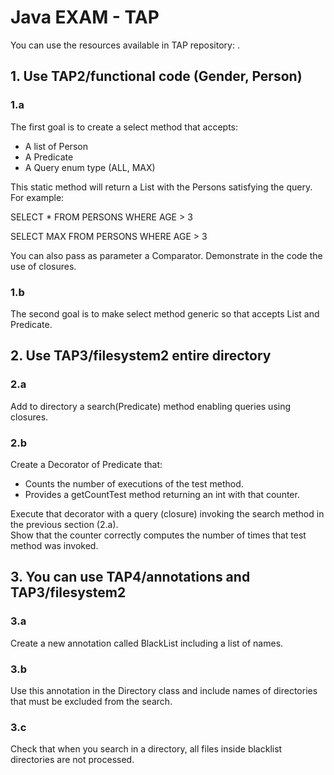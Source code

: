 # Java EXAM - TAP

You can use the resources available in TAP repository: .

## 1. Use TAP2/functional code (Gender, Person)

### 1.a

The first goal is to create a select method that accepts:

- A list of Person  
- A Predicate<Person>  
- A Query enum type (ALL, MAX)

This static method will return a List<Person> with the Persons satisfying the query. For example:

SELECT * FROM PERSONS WHERE AGE > 3

SELECT MAX FROM PERSONS WHERE AGE > 3

You can also pass as parameter a Comparator<Person>. Demonstrate in the code the use of closures.

### 1.b

The second goal is to make select method generic so that accepts List<T> and Predicate<T>.

## 2. Use TAP3/filesystem2 entire directory

### 2.a

Add to directory a search(Predicate<File>) method enabling queries using closures.

### 2.b

Create a Decorator of Predicate<T> that:

- Counts the number of executions of the test method.  
- Provides a getCountTest method returning an int with that counter.  

Execute that decorator with a query (closure) invoking the search method in the previous section (2.a).  
Show that the counter correctly computes the number of times that test method was invoked.

## 3. You can use TAP4/annotations and TAP3/filesystem2

### 3.a

Create a new annotation called BlackList including a list of names.

### 3.b

Use this annotation in the Directory class and include names of directories that must be excluded from the search.

### 3.c

Check that when you search in a directory, all files inside blacklist directories are not processed.
